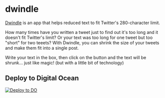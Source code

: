 # dwindle

[Dwindle](https://dwindled-plzb3.ondigitalocean.app/) is an app that helps reduced text to fit Twitter's 280-character limit.

How many times have you written a tweet just to find out it's too long and it doesn't fit Twitter's limit?
Or your text was too long for one tweet but too "short" for two teeets? With Dwindle, you can shrink the
size of your tweets and make them fit into a single post.

Write your text in the box, then click on the button and the text will be shrunk... just like magic! (but with a little bit of technology)

## Deploy to Digital Ocean

[![Deploy to DO](https://mp-assets1.sfo2.digitaloceanspaces.com/deploy-to-do/do-btn-blue.svg)](https://cloud.digitalocean.com/apps/new?repo=https://github.com/alvaromontoro/dwindled/tree/main)
